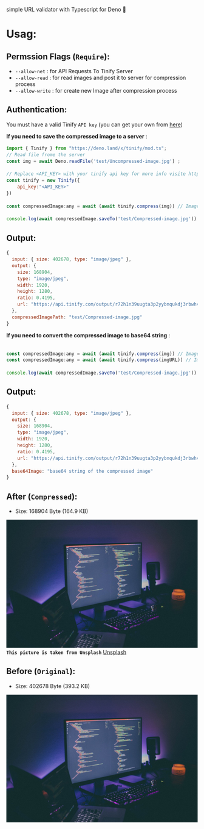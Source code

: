 simple URL validator with Typescript for Deno 🦕
# Usag:
## Permssion Flags (``Require``):
- ``--allow-net``   : for API Requests To Tinify Server
- ``--allow-read``  : for read images and post it to server for compression process
- ``--allow-write`` : for create new Image after compression process
## Authentication:
You must have a valid Tinify ``API key`` (you can get your own from [here](https://tinypng.com/developers))

**If you need to save the compressed image to a server** :
 
```js
import { Tinify } from "https://deno.land/x/tinify/mod.ts";
// Read file frome the server
const img = await Deno.readFile('test/Uncompressed-image.jpg') ; 

// Replace <API_KEY> with your tinify api key for more info visite https://tinypng.com/developers
const tinify = new Tinify({
    api_key:"<API_KEY>"
})

const compressedImage:any = await (await tinify.compress(img)) // Image compression process

console.log(await compressedImage.saveTo('test/Compressed-image.jpg')) // save new compressed image in the server
 ```
## Output:
```js
{
  input: { size: 402678, type: "image/jpeg" },
  output: {
    size: 168904,
    type: "image/jpeg",
    width: 1920,
    height: 1280,
    ratio: 0.4195,
    url: "https://api.tinify.com/output/r72h1n39uugta3p2yybnqukdj3rbwhv6"
  },
  compressedImagePath: "test/Compressed-image.jpg"
}
```

**If you need to convert the compressed image to base64 string** :
```js

const compressedImage:any = await (await tinify.compress(img)) // Image compression process from Uint8Array encode (file)
const compressedImage:any = await (await tinify.compress(imgURL)) // Image compression process from url

console.log(await compressedImage.saveTo('test/Compressed-image.jpg'))
```
## Output:
```js
{
  input: { size: 402678, type: "image/jpeg" },
  output: {
    size: 168904,
    type: "image/jpeg",
    width: 1920,
    height: 1280,
    ratio: 0.4195,
    url: "https://api.tinify.com/output/r72h1n39uugta3p2yybnqukdj3rbwhv6"
  },
  base64Image: "base64 string of the compressed image"
}
```
## After (``Compressed``):
- Size: 168904 Byte (164.9 KB)

![Comressed image](https://raw.githubusercontent.com/moncefplastin07/deno-tinify/master/test/Compressed-image.jpg)
**``This picture is taken from Unsplash``** [Unsplash](https://unsplash.com/photos/IKUYGCFmfw4)
## Before (``Original``):
- Size: 402678 Byte (393.2 KB)

![Uncomressed image](https://raw.githubusercontent.com/moncefplastin07/deno-tinify/master/test/Uncompressed-image.jpg)
